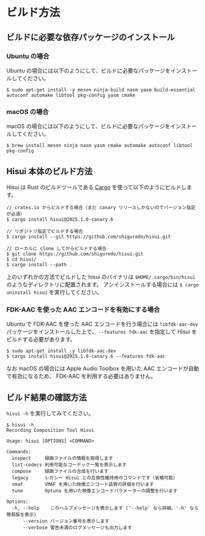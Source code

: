 # ビルド方法

## ビルドに必要な依存パッケージのインストール

### Ubuntu の場合

Ubuntu の場合には以下のようにして、ビルドに必要なパッケージをインストールしてください。

```
$ sudo apt-get install -y meson ninja-build nasm yasm build-essential autoconf automake libtool pkg-config yasm cmake
```

### macOS の場合

macOS の場合には以下のようにして、ビルドに必要なパッケージをインストールしてください。

```
$ brew install meson ninja nasm yasm cmake automake autoconf libtool pkg-config
```

## Hisui 本体のビルド方法

Hisui は Rust のビルドツールである [Cargo](https://doc.rust-lang.org/cargo/) を使って以下のようにビルドします。

```console
// crates.io からビルドする場合（まだ canary リリースしかないのでバージョン指定が必須）
$ cargo install hisui@2025.1.0-canary.6

// リポジトリ指定でビルドする場合
$ cargo install --git https://github.com/shiguredo/hisui.git

// ローカルに clone してからビルドする場合
$ git clone https://github.com/shiguredo/hisui.git
$ cd hisui/
$ cargo install --path .
```

上のいずれかの方法でビルドした hisui のバイナリは
`$HOME/.cargo/bin/hisui` のようなディレクトリに配置されます。
アンインストールする場合には `$ cargo uninstall hisui` を実行してください。

### FDK-AAC を使った AAC エンコードを有効にする場合

Ubuntu で FDK-AAC を使った AAC エンコードを行う場合には `libfdk-aac-dev` パッケージをインストールした上で、
`--features fdk-aac` を指定して Hisui をビルドする必要があります。

```console
$ sudo apt-get install -y libfdk-aac-dev
$ cargo install hisui@2025.1.0-canary.6 --features fdk-aac
```

なお macOS の場合には Apple Audio Toolbox を用いた AAC エンコードが自動で有効になるため、 FDK-AAC を利用する必要はありません。

## ビルド結果の確認方法

`hisui -h` を実行してみてください。

```console
$ hisui -h
Recording Composition Tool Hisui

Usage: hisui [OPTIONS] <COMMAND>

Commands:
  inspect     録画ファイルの情報を取得します
  list-codecs 利用可能なコーデック一覧を表示します
  compose     録画ファイルの合成を行います
  legacy      レガシー Hisui との互換性維持用のコマンドです（省略可能）
  vmaf        VMAF を用いた映像エンコード品質の評価を行います
  tune        Optuna を用いた映像エンコードパラメーターの調整を行います

Options:
  -h, --help    このヘルプメッセージを表示します ('--help' なら詳細、'-h' なら簡易版を表示)
      --version バージョン番号を表示します
      --verbose 警告未満のログメッセージも出力します
```

